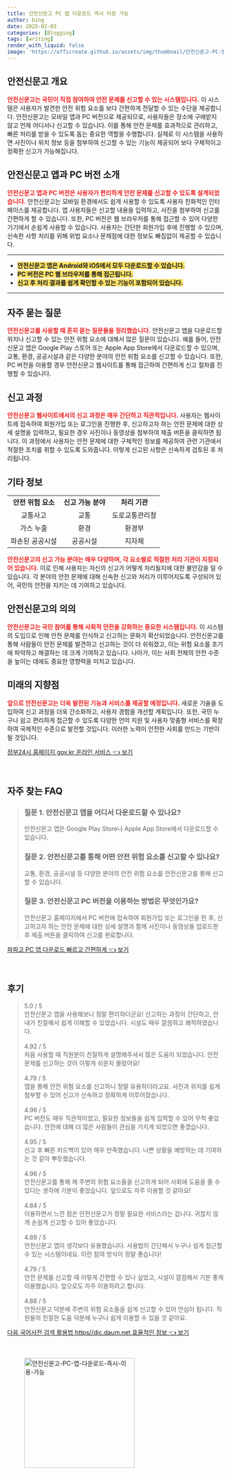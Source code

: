 ```yaml
---
title: 안전신문고 PC 앱 다운로드 즉시 이용 가능
author: bing
date: 2025-02-03
categories: [Blogging]
tags: [writing]
render_with_liquid: false
image: 'https://afficreate.github.io/assets/img/thumbnail/안전신문고-PC-앱-다운로드-즉시-이용-가능.webp'
---
```



<h2 id='안전신문고_개요'>안전신문고 개요</h2>

<p><b><span style="color: #ee2323;">안전신문고는 국민이 직접 참여하여 안전 문제를 신고할 수 있는 시스템입니다.</span></b> 이 시스템은 사용자가 발견한 안전 위험 요소를 보다 간편하게 전달할 수 있는 수단을 제공합니다. 안전신문고는 모바일 앱과 PC 버전으로 제공되므로, 사용자들은 장소에 구애받지 않고 언제 어디서나 신고할 수 있습니다. 이를 통해 안전 문제를 효과적으로 관리하고, 빠른 처리를 받을 수 있도록 돕는 중요한 역할을 수행합니다. 실제로 이 시스템을 사용하면 사진이나 위치 정보 등을 첨부하여 신고할 수 있는 기능이 제공되어 보다 구체적이고 정확한 신고가 가능해집니다.</p>

<h2 id='안전신문고_앱과_PC_버전_소개'>안전신문고 앱과 PC 버전 소개</h2>

<p><b><span style="color: #ee2323;">안전신문고 앱과 PC 버전은 사용자가 편리하게 안전 문제를 신고할 수 있도록 설계되었습니다.</span></b> 안전신문고는 모바일 환경에서도 쉽게 사용할 수 있도록 사용자 친화적인 인터페이스를 제공합니다. 앱 사용자들은 신고할 내용을 입력하고, 사진을 첨부하여 신고를 간편하게 할 수 있습니다. 또한, PC 버전은 웹 브라우저를 통해 접근할 수 있어 다양한 기기에서 손쉽게 사용할 수 있습니다. 사용자는 간단한 회원가입 후에 진행할 수 있으며, 신속한 사항 처리를 위해 위법 요소나 문제점에 대한 정보도 빠짐없이 제공할 수 있습니다.</p>

<hr />

<ul>
    <li><b><span style="background-color: #ffe066;">안전신문고 앱은 Android와 iOS에서 모두 다운로드할 수 있습니다.</span></b></li>
    <li><b><span style="background-color: #ffe066;">PC 버전은 PC 웹 브라우저를 통해 접근됩니다.</span></b></li>
    <li><b><span style="background-color: #ffe066;">신고 후 처리 결과를 쉽게 확인할 수 있는 기능이 포함되어 있습니다.</span></b></li>
</ul>

<hr />

<h2 id='자주_묻는_질문'>자주 묻는 질문</h2>

<p><b><span style="color: #ee2323;">안전신문고를 사용할 때 흔히 묻는 질문들을 정리했습니다.</span></b> 안전신문고 앱을 다운로드할 위치나 신고할 수 있는 안전 위험 요소에 대해서 많은 질문이 있습니다. 예를 들어, 안전신문고 앱은 Google Play 스토어 또는 Apple App Store에서 다운로드할 수 있으며, 교통, 환경, 공공시설과 같은 다양한 분야의 안전 위험 요소를 신고할 수 있습니다. 또한, PC 버전을 이용할 경우 안전신문고 웹사이트를 통해 접근하여 간편하게 신고 절차를 진행할 수 있습니다.</p>

<h2 id='신고_과정'>신고 과정</h2>

<p><b><span style="color: #ee2323;">안전신문고 웹사이트에서의 신고 과정은 매우 간단하고 직관적입니다.</span></b> 사용자는 웹사이트에 접속하여 회원가입 또는 로그인을 진행한 후, 신고하고자 하는 안전 문제에 대한 상세 설명을 입력하고, 필요한 경우 사진이나 동영상을 첨부하여 제출 버튼을 클릭하면 됩니다. 이 과정에서 사용자는 안전 문제에 대한 구체적인 정보를 제공하여 관련 기관에서 적절한 조치를 취할 수 있도록 도와줍니다. 이렇게 신고된 사항은 신속하게 검토된 후 처리됩니다.</p>

<h2 id='기타_정보'>기타 정보</h2>

<table>
    <tr>
        <td style="text-align: center; height: 17px;"><b>안전 위험 요소</b></td>
        <td style="text-align: center; height: 17px;"><b>신고 가능 분야</b></td>
        <td style="text-align: center; height: 17px;"><b>처리 기관</b></td>
    </tr>
    <tr>
        <td style="text-align: center; height: 17px;">교통사고</td>
        <td style="text-align: center; height: 17px;">교통</td>
        <td style="text-align: center; height: 17px;">도로교통관리청</td>
    </tr>
    <tr>
        <td style="text-align: center; height: 17px;">가스 누출</td>
        <td style="text-align: center; height: 17px;">환경</td>
        <td style="text-align: center; height: 17px;">환경부</td>
    </tr>
    <tr>
        <td style="text-align: center; height: 17px;">파손된 공공시설</td>
        <td style="text-align: center; height: 17px;">공공시설</td>
        <td style="text-align: center; height: 17px;">지자체</td>
    </tr>
</table>

<p><b><span style="color: #ee2323;">안전신문고의 신고 가능 분야는 매우 다양하며, 각 요소별로 적절한 처리 기관이 지정되어 있습니다.</span></b> 이로 인해 사용자는 자신의 신고가 어떻게 처리될지에 대한 불안감을 덜 수 있습니다. 각 분야의 안전 문제에 대해 신속한 신고와 처리가 이루어지도록 구성되어 있어, 국민의 안전을 지키는 데 기여하고 있습니다.</p>

<h2 id='안전신문고_의의'>안전신문고의 의의</h2>

<p><b><span style="color: #ee2323;">안전신문고는 국민 참여를 통해 사회적 안전을 강화하는 중요한 시스템입니다.</span></b> 이 시스템의 도입으로 인해 안전 문제를 인식하고 신고하는 문화가 확산되었습니다. 안전신문고를 통해 사람들이 안전 문제를 발견하고 신고하는 것이 더 쉬워졌고, 이는 위험 요소를 조기에 파악하고 해결하는 데 크게 기여하고 있습니다. 나아가, 이는 사회 전체의 안전 수준을 높이는 데에도 중요한 영향력을 미치고 있습니다.</p>

<h2 id='미래의_지향점'>미래의 지향점</h2>

<p><b><span style="color: #ee2323;">앞으로 안전신문고는 더욱 발전된 기능과 서비스를 제공할 예정입니다.</span></b> 새로운 기술을 도입하여 신고 과정을 더욱 간소화하고, 사용자 경험을 개선할 계획입니다. 또한, 국민 누구나 쉽고 편리하게 접근할 수 있도록 다양한 언어 지원 및 사용자 맞춤형 서비스를 확장하여 국제적인 수준으로 발전할 것입니다. 이러한 노력이 안전한 사회를 만드는 기반이 될 것입니다.</p>


<p><a class="click-button" title="정부24시 홈페이지 gov.kr 온라인 서비스" href="https://afficreate.github.io/posts/%EC%A0%95%EB%B6%8024%EC%8B%9C-%ED%99%88%ED%8E%98%EC%9D%B4%EC%A7%80-gov.kr-%EC%98%A8%EB%9D%BC%EC%9D%B8-%EC%84%9C%EB%B9%84%EC%8A%A4/" rel="dofollow">정부24시 홈페이지 gov.kr 온라인 서비스 👈 보기</a></p><br>
<h2 id='자주_찾는_FAQ'>자주 찾는 FAQ</h2>
<div itemscope="" itemtype="https://schema.org/FAQPage"> 
<blockquote> 
<div itemscope="" itemprop="mainEntity" itemtype="https://schema.org/Question"> 
<h3 itemprop="name">질문 1. 안전신문고 앱을 어디서 다운로드할 수 있나요?</h3> 
<div itemscope="" itemprop="acceptedAnswer" itemtype="https://schema.org/Answer"> 
<span itemprop="text"> 
<p>안전신문고 앱은 Google Play Store나 Apple App Store에서 다운로드할 수 있습니다.</p> 
</span> 
</div> 
</div> 

<div itemscope="" itemprop="mainEntity" itemtype="https://schema.org/Question"> 
<h3 itemprop="name">질문 2. 안전신문고를 통해 어떤 안전 위험 요소를 신고할 수 있나요?</h3> 
<div itemscope="" itemprop="acceptedAnswer" itemtype="https://schema.org/Answer"> 
<span itemprop="text"> 
<p>교통, 환경, 공공시설 등 다양한 분야의 안전 위험 요소를 안전신문고를 통해 신고할 수 있습니다.</p> 
</span> 
</div> 
</div> 

<div itemscope="" itemprop="mainEntity" itemtype="https://schema.org/Question"> 
<h3 itemprop="name">질문 3. 안전신문고 PC 버전을 이용하는 방법은 무엇인가요?</h3> 
<div itemscope="" itemprop="acceptedAnswer" itemtype="https://schema.org/Answer"> 
<span itemprop="text"> 
<p>안전신문고 홈페이지에서 PC 버전에 접속하여 회원가입 또는 로그인을 한 후, 신고하고자 하는 안전 문제에 대한 상세 설명과 함께 사진이나 동영상을 업로드한 후 제출 버튼을 클릭하여 신고를 완료합니다.</p> 
</span> 
</div> 
</div> 

</blockquote> 
</div>
<p><a class="click-button" title="파파고 PC 앱 다운로드 빠르고 간편하게" href="https://afficreate.github.io/posts/%ED%8C%8C%ED%8C%8C%EA%B3%A0-PC-%EC%95%B1-%EB%8B%A4%EC%9A%B4%EB%A1%9C%EB%93%9C-%EB%B9%A0%EB%A5%B4%EA%B3%A0-%EA%B0%84%ED%8E%B8%ED%95%98%EA%B2%8C/" rel="dofollow">파파고 PC 앱 다운로드 빠르고 간편하게 👈 보기</a></p><br>
<h2 id='후기'>후기</h2>
<div itemscope itemtype="https://schema.org/Product">
  <blockquote>
  <div itemprop="review" itemscope itemtype="https://schema.org/Review">
      <div itemprop="reviewRating" itemscope itemtype="https://schema.org/Rating"> <span itemprop="ratingValue">5.0</span> / <span itemprop="bestRating">5</span> </div>
      <span itemprop="reviewBody">안전신문고 앱을 사용해보니 정말 편리하더군요! 신고하는 과정이 간단하고, 안내가 친절해서 쉽게 이해할 수 있었습니다. 시설도 매우 깔끔하고 쾌적하였습니다.</span>
  </div>
  <br>
  <div itemprop="review" itemscope itemtype="https://schema.org/Review">
      <div itemprop="reviewRating" itemscope itemtype="https://schema.org/Rating"> <span itemprop="ratingValue">4.92</span> / <span itemprop="bestRating">5</span> </div>
      <span itemprop="reviewBody">처음 사용할 때 직원분이 친절하게 설명해주셔서 많은 도움이 되었습니다. 안전 문제를 신고하는 것이 이렇게 쉬운지 몰랐어요!</span>
  </div>
  <br>
  <div itemprop="review" itemscope itemtype="https://schema.org/Review">
      <div itemprop="reviewRating" itemscope itemtype="https://schema.org/Rating"> <span itemprop="ratingValue">4.79</span> / <span itemprop="bestRating">5</span> </div>
      <span itemprop="reviewBody">앱을 통해 안전 위험 요소를 신고하니 정말 유용하더라고요. 사진과 위치를 쉽게 첨부할 수 있어 신고가 신속하고 정확하게 이루어졌습니다.</span>
  </div>
  <br>
  <div itemprop="review" itemscope itemtype="https://schema.org/Review">
      <div itemprop="reviewRating" itemscope itemtype="https://schema.org/Rating"> <span itemprop="ratingValue">4.96</span> / <span itemprop="bestRating">5</span> </div>
      <span itemprop="reviewBody">PC 버전도 매우 직관적이었고, 필요한 정보들을 쉽게 입력할 수 있어 무척 좋았습니다. 안전에 대해 더 많은 사람들이 관심을 가지게 되었으면 좋겠습니다.</span>
  </div>
  <br>
  <div itemprop="review" itemscope itemtype="https://schema.org/Review">
      <div itemprop="reviewRating" itemscope itemtype="https://schema.org/Rating"> <span itemprop="ratingValue">4.95</span> / <span itemprop="bestRating">5</span> </div>
      <span itemprop="reviewBody">신고 후 빠른 피드백이 있어 매우 만족했습니다. 나쁜 상황을 예방하는 데 기여하는 것 같아 뿌듯했습니다.</span>
  </div>
  <br>
  <div itemprop="review" itemscope itemtype="https://schema.org/Review">
      <div itemprop="reviewRating" itemscope itemtype="https://schema.org/Rating"> <span itemprop="ratingValue">4.96</span> / <span itemprop="bestRating">5</span> </div>
      <span itemprop="reviewBody">안전신문고를 통해 제 주변의 위험 요소들을 신고하게 되어 사회에 도움을 줄 수 있다는 생각에 기분이 좋았습니다. 앞으로도 자주 이용할 것 같아요!</span>
  </div>
  <br>
  <div itemprop="review" itemscope itemtype="https://schema.org/Review">
      <div itemprop="reviewRating" itemscope itemtype="https://schema.org/Rating"> <span itemprop="ratingValue">4.84</span> / <span itemprop="bestRating">5</span> </div>
      <span itemprop="reviewBody">이용하면서 느낀 점은 안전신문고가 정말 필요한 서비스라는 겁니다. 귀찮지 않게 손쉽게 신고할 수 있어 좋았습니다.</span>
  </div>
  <br>
  <div itemprop="review" itemscope itemtype="https://schema.org/Review">
      <div itemprop="reviewRating" itemscope itemtype="https://schema.org/Rating"> <span itemprop="ratingValue">4.89</span> / <span itemprop="bestRating">5</span> </div>
      <span itemprop="reviewBody">안전신문고 앱이 생각보다 유용했습니다. 사용법이 간단해서 누구나 쉽게 접근할 수 있는 시스템이네요. 이런 참여 방식이 정말 좋습니다!</span>
  </div>
  <br>
  <div itemprop="review" itemscope itemtype="https://schema.org/Review">
      <div itemprop="reviewRating" itemscope itemtype="https://schema.org/Rating"> <span itemprop="ratingValue">4.79</span> / <span itemprop="bestRating">5</span> </div>
      <span itemprop="reviewBody">안전 문제를 신고할 때 이렇게 간편할 수 있나 싶었고, 시설이 깔끔해서 기분 좋게 이용했습니다. 앞으로도 자주 이용하려고 합니다.</span>
  </div>
  <br>
  <div itemprop="review" itemscope itemtype="https://schema.org/Review">
      <div itemprop="reviewRating" itemscope itemtype="https://schema.org/Rating"> <span itemprop="ratingValue">4.88</span> / <span itemprop="bestRating">5</span> </div>
      <span itemprop="reviewBody">안전신문고 덕분에 주변의 위험 요소들을 쉽게 신고할 수 있어 안심이 됩니다. 직원들의 친절한 도움 덕분에 누구나 쉽게 이용할 수 있을 것 같아요.</span>
  </div>
  </blockquote>
</div>
<p><a class="click-button" title="다음 국어사전 검색 활용법 https//dic.daum.net 효율적인 정보" href="https://afficreate.github.io/posts/%EB%8B%A4%EC%9D%8C-%EA%B5%AD%EC%96%B4%EC%82%AC%EC%A0%84-%EA%B2%80%EC%83%89-%ED%99%9C%EC%9A%A9%EB%B2%95-httpsdic.daum.net-%ED%9A%A8%EC%9C%A8%EC%A0%81%EC%9D%B8-%EC%A0%95%EB%B3%B4/" rel="dofollow">다음 국어사전 검색 활용법 https//dic.daum.net 효율적인 정보 👈 보기</a></p><br>
<figure class="image"><img src="https://afficreate.github.io/assets/img/thumbnail/안전신문고-PC-앱-다운로드-즉시-이용-가능.webp" alt="안전신문고-PC-앱-다운로드-즉시-이용-가능" width="256" height="256"></figure>